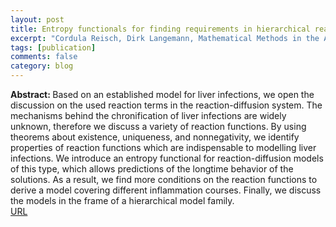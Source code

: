 ```yaml
---
layout: post
title: Entropy functionals for finding requirements in hierarchical reaction-diffusion models for inflammations
excerpt: "Cordula Reisch, Dirk Langemann, Mathematical Methods in the Applied Sciences 43(17), 10098-10114, (2020)"
tags: [publication]
comments: false
category: blog
---
```


<b>Abstract: </b>Based on an established model for liver infections, we open the discussion on the used reaction terms in the reaction-diffusion system. The mechanisms behind the chronification of liver infections are widely unknown, therefore we discuss a variety of reaction functions. By using theorems about existence, uniqueness, and nonnegativity, we identify properties of reaction functions which are indispensable to modelling liver infections. We introduce an entropy functional for reaction-diffusion models of this type, which allows predictions of the longtime behavior of the solutions. As a result, we find more conditions on the reaction functions to derive a model covering different inflammation courses. Finally, we discuss the models in the frame of a hierarchical model family.<br>
<a href="https://doi.org/10.1002/mma.6682">URL</a>

